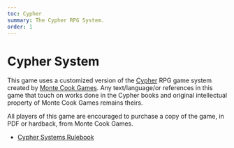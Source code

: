 ```yaml
---
toc: Cypher
summary: The Cypher RPG System.
order: 1
---
```

# Cypher System

This game uses a customized version of the [Cypher](http://cypher-system.com) RPG game system created 
by [Monte Cook Games](http://montecookgames.com). Any text/language/or references in this game that touch
on works done in the Cypher books and original intellectual property of Monte Cook Games remains theirs.

All players of this game are encouraged to purchase a copy of the game, in PDF or hardback, from Monte Cook Games.

* [Cypher Systems Rulebook](https://www.montecookgames.com/store/product/cypher-system-rulebook/)

